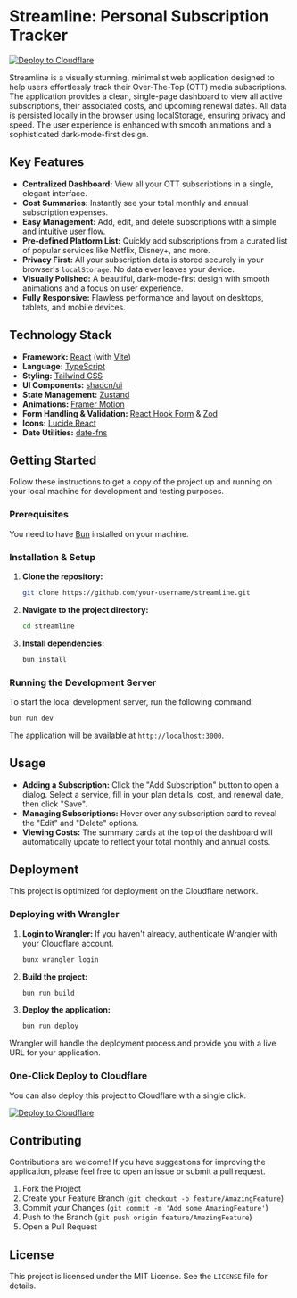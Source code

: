 # Streamline: Personal Subscription Tracker

[![Deploy to Cloudflare](https://deploy.workers.cloudflare.com/button)](https://deploy.workers.cloudflare.com/?url=https://github.com/Subhankar-Patra1/Ott-Platforms-Subscription-Tracker)

Streamline is a visually stunning, minimalist web application designed to help users effortlessly track their Over-The-Top (OTT) media subscriptions. The application provides a clean, single-page dashboard to view all active subscriptions, their associated costs, and upcoming renewal dates. All data is persisted locally in the browser using localStorage, ensuring privacy and speed. The user experience is enhanced with smooth animations and a sophisticated dark-mode-first design.

## Key Features

- **Centralized Dashboard:** View all your OTT subscriptions in a single, elegant interface.
- **Cost Summaries:** Instantly see your total monthly and annual subscription expenses.
- **Easy Management:** Add, edit, and delete subscriptions with a simple and intuitive user flow.
- **Pre-defined Platform List:** Quickly add subscriptions from a curated list of popular services like Netflix, Disney+, and more.
- **Privacy First:** All your subscription data is stored securely in your browser's `localStorage`. No data ever leaves your device.
- **Visually Polished:** A beautiful, dark-mode-first design with smooth animations and a focus on user experience.
- **Fully Responsive:** Flawless performance and layout on desktops, tablets, and mobile devices.

## Technology Stack

- **Framework:** [React](https://react.dev/) (with [Vite](https://vitejs.dev/))
- **Language:** [TypeScript](https://www.typescriptlang.org/)
- **Styling:** [Tailwind CSS](https://tailwindcss.com/)
- **UI Components:** [shadcn/ui](https://ui.shadcn.com/)
- **State Management:** [Zustand](https://zustand-demo.pmnd.rs/)
- **Animations:** [Framer Motion](https://www.framer.com/motion/)
- **Form Handling & Validation:** [React Hook Form](https://react-hook-form.com/) & [Zod](https://zod.dev/)
- **Icons:** [Lucide React](https://lucide.dev/)
- **Date Utilities:** [date-fns](https://date-fns.org/)

## Getting Started

Follow these instructions to get a copy of the project up and running on your local machine for development and testing purposes.

### Prerequisites

You need to have [Bun](https://bun.sh/) installed on your machine.

### Installation & Setup

1.  **Clone the repository:**
    ```bash
    git clone https://github.com/your-username/streamline.git
    ```

2.  **Navigate to the project directory:**
    ```bash
    cd streamline
    ```

3.  **Install dependencies:**
    ```bash
    bun install
    ```

### Running the Development Server

To start the local development server, run the following command:

```bash
bun run dev
```

The application will be available at `http://localhost:3000`.

## Usage

- **Adding a Subscription:** Click the "Add Subscription" button to open a dialog. Select a service, fill in your plan details, cost, and renewal date, then click "Save".
- **Managing Subscriptions:** Hover over any subscription card to reveal the "Edit" and "Delete" options.
- **Viewing Costs:** The summary cards at the top of the dashboard will automatically update to reflect your total monthly and annual costs.

## Deployment

This project is optimized for deployment on the Cloudflare network.

### Deploying with Wrangler

1.  **Login to Wrangler:**
    If you haven't already, authenticate Wrangler with your Cloudflare account.
    ```bash
    bunx wrangler login
    ```

2.  **Build the project:**
    ```bash
    bun run build
    ```

3.  **Deploy the application:**
    ```bash
    bun run deploy
    ```

Wrangler will handle the deployment process and provide you with a live URL for your application.

### One-Click Deploy to Cloudflare

You can also deploy this project to Cloudflare with a single click.

[![Deploy to Cloudflare](https://deploy.workers.cloudflare.com/button)](https://deploy.workers.cloudflare.com/?url=https://github.com/Subhankar-Patra1/Ott-Platforms-Subscription-Tracker)

## Contributing

Contributions are welcome! If you have suggestions for improving the application, please feel free to open an issue or submit a pull request.

1.  Fork the Project
2.  Create your Feature Branch (`git checkout -b feature/AmazingFeature`)
3.  Commit your Changes (`git commit -m 'Add some AmazingFeature'`)
4.  Push to the Branch (`git push origin feature/AmazingFeature`)
5.  Open a Pull Request

## License

This project is licensed under the MIT License. See the `LICENSE` file for details.